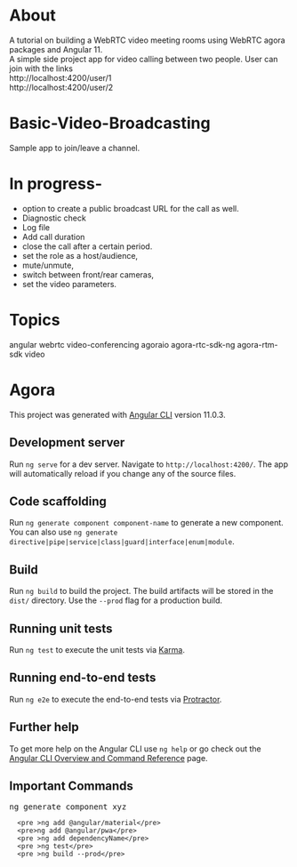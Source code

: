 # About
 A tutorial on building a WebRTC video  meeting rooms using WebRTC agora packages and Angular 11. <br>
 A simple side project app for video calling between two people. User can join with the links <br>
 http://localhost:4200/user/1 <br>
 http://localhost:4200/user/2
 
 
# Basic-Video-Broadcasting
Sample app to join/leave a channel. 
# In progress-
* option to create a public broadcast URL for the call as well. 
* Diagnostic check
* Log file
* Add call duration
* close the call after a certain period.
* set the role as a host/audience, 
* mute/unmute, 
* switch between front/rear cameras, 
* set the video parameters.


# Topics
angular webrtc video-conferencing agoraio agora-rtc-sdk-ng agora-rtm-sdk video 

# Agora

This project was generated with [Angular CLI](https://github.com/angular/angular-cli) version 11.0.3.

## Development server

Run `ng serve` for a dev server. Navigate to `http://localhost:4200/`. The app will automatically reload if you change any of the source files.

## Code scaffolding

Run `ng generate component component-name` to generate a new component. You can also use `ng generate directive|pipe|service|class|guard|interface|enum|module`.

## Build

Run `ng build` to build the project. The build artifacts will be stored in the `dist/` directory. Use the `--prod` flag for a production build.

## Running unit tests

Run `ng test` to execute the unit tests via [Karma](https://karma-runner.github.io).

## Running end-to-end tests

Run `ng e2e` to execute the end-to-end tests via [Protractor](http://www.protractortest.org/).

## Further help

To get more help on the Angular CLI use `ng help` or go check out the [Angular CLI Overview and Command Reference](https://angular.io/cli) page.

## Important Commands
  <pre >ng generate component xyz</pre>
      <pre >ng add @angular/material</pre>
      <pre>ng add @angular/pwa</pre>
      <pre >ng add dependencyName</pre>
      <pre >ng test</pre>
      <pre >ng build --prod</pre>
      
      
